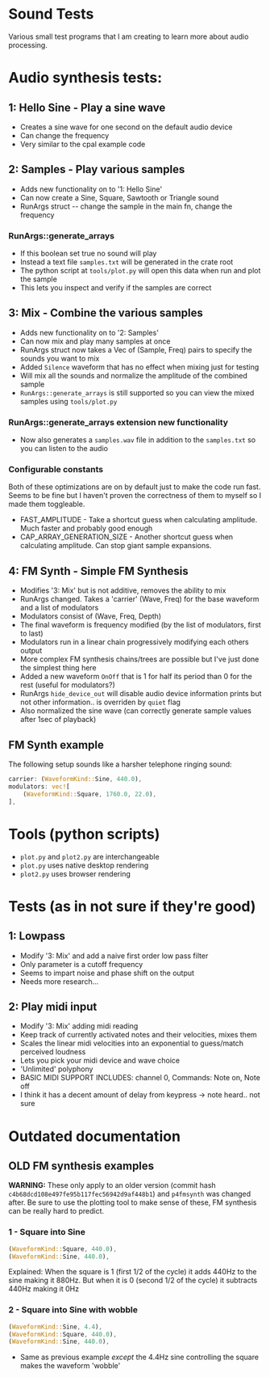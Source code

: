 # Sound Tests
Various small test programs that I am creating to learn more about audio processing.
# Audio synthesis tests:
## 1: Hello Sine - Play a sine wave
- Creates a sine wave for one second on the default audio device
- Can change the frequency
- Very similar to the cpal example code
## 2: Samples - Play various samples
- Adds new functionality on to '1: Hello Sine'
- Can now create a Sine, Square, Sawtooth or Triangle sound
- RunArgs struct -- change the sample in the main fn, change the frequency
### RunArgs::generate_arrays
- If this boolean set true no sound will play
- Instead a text file ``samples.txt`` will be generated in the crate root
- The python script at ``tools/plot.py`` will open this data when run and plot the sample
- This lets you inspect and verify if the samples are correct
## 3: Mix - Combine the various samples
- Adds new functionality on to '2: Samples'
- Can now mix and play many samples at once
- RunArgs struct now takes a Vec of (Sample, Freq) pairs to specify the sounds you want to mix
- Added ``Silence`` waveform that has no effect when mixing just for testing
- Will mix all the sounds and normalize the amplitude of the combined sample
- ``RunArgs::generate_arrays`` is still supported so you can view the mixed samples using ``tools/plot.py``
### RunArgs::generate_arrays extension new functionality
- Now also generates a ``samples.wav`` file in addition to the ``samples.txt`` so you can listen to the audio
### Configurable constants
Both of these optimizations are on by default just to make the code run fast. Seems to be fine but I haven't proven the correctness of them to myself so I made them toggleable.
- FAST_AMPLITUDE - Take a shortcut guess when calculating amplitude. Much faster and probably good enough
- CAP_ARRAY_GENERATION_SIZE - Another shortcut guess when calculating amplitude. Can stop giant sample expansions.
## 4: FM Synth - Simple FM Synthesis
- Modifies '3: Mix' but is not additive, removes the ability to mix
- RunArgs changed. Takes a 'carrier' (Wave, Freq) for the base waveform and a list of modulators
- Modulators consist of (Wave, Freq, Depth)
- The final waveform is frequency modified (by the list of modulators, first to last)
- Modulators run in a linear chain progressively modifying each others output
- More complex FM synthesis chains/trees are possible but I've just done the simplest thing here
- Added a new waveform ``OnOff`` that is 1 for half its period than 0 for the rest (useful for modulators?)
- RunArgs ``hide_device_out`` will disable audio device information prints but not other information.. is overriden by ``quiet`` flag
- Also normalized the sine wave (can correctly generate sample values after 1sec of playback)
## FM Synth example
The following setup sounds like a harsher telephone ringing sound:
```rust
carrier: (WaveformKind::Sine, 440.0),
modulators: vec![
    (WaveformKind::Square, 1760.0, 22.0),
],
```
# Tools (python scripts)
- ``plot.py`` and ``plot2.py`` are interchangeable
- ``plot.py`` uses native desktop rendering
- ``plot2.py`` uses browser rendering
# Tests (as in not sure if they're good)
## 1: Lowpass
- Modify '3: Mix' and add a naive first order low pass filter
- Only parameter is a cutoff frequency
- Seems to impart noise and phase shift on the output
- Needs more research...
## 2: Play midi input
- Modify '3: Mix' adding midi reading
- Keep track of currently activated notes and their velocities, mixes them
- Scales the linear midi velocities into an exponential to guess/match perceived loudness
- Lets you pick your midi device and wave choice
- 'Unlimited' polyphony
- BASIC MIDI SUPPORT INCLUDES: channel 0, Commands: Note on, Note off
- I think it has a decent amount of delay from keypress -> note heard.. not sure
# Outdated documentation
## OLD FM synthesis examples
**WARNING:** These only apply to an older version (commit hash ``c4b68dcd108e497fe95b117fec56942d9af448b1``) and ``p4fmsynth`` was changed after.
Be sure to use the plotting tool to make sense of these, FM synthesis can be really hard to predict.
### 1 - Square into Sine
```rust
(WaveformKind::Square, 440.0),
(WaveformKind::Sine, 440.0),
```
Explained: When the square is 1 (first 1/2 of the cycle) it adds 440Hz to the sine making it 880Hz. But when it is 0 (second 1/2 of the cycle) it subtracts 440Hz making it 0Hz
### 2 - Square into Sine with wobble
```rust
(WaveformKind::Sine, 4.4),
(WaveformKind::Square, 440.0),
(WaveformKind::Sine, 440.0),
```
- Same as previous example *except* the 4.4Hz sine controlling the square makes the waveform 'wobble' 